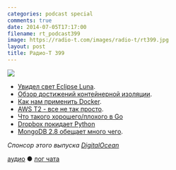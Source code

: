 ```yaml
---
categories: podcast special
comments: true
date: 2014-07-05T17:17:00
filename: rt_podcast399
image: https://radio-t.com/images/radio-t/rt399.jpg
layout: post
title: Радио-Т 399
---
```


![](https://radio-t.com/images/radio-t/rt399.jpg)

* [Увидел свет Eclipse Luna](http://www.opennet.ru/opennews/art.shtml?num=40081).
* [Обзор достижений контейнерной изоляции](http://www.opennet.ru/opennews/art.shtml?num=40126).
* [Как нам применить Docker](http://flux7.com/blogs/docker/8-ways-to-use-docker-in-the-real-world/).
* [AWS T2 - все не так просто](http://prsm.tc/KxrTgE).
* [Что такого хорошего/плохого в Go](http://zef.me/6191/the-march-towards-go)
* [Dropbox покидает Python](http://prsm.tc/kSUXjC)
* [MongoDB 2.8 обещает много чего](http://prsm.tc/2R6BsC).

_Спонсор этого выпуска [DigitalOcean](https://www.digitalocean.com)_

[аудио](http://cdn.radio-t.com/rt_podcast399.mp3) ● [лог чата](http://chat.radio-t.com/logs/radio-t-399.html)
<audio src="http://cdn.radio-t.com/rt_podcast399.mp3" preload="none"></audio>

